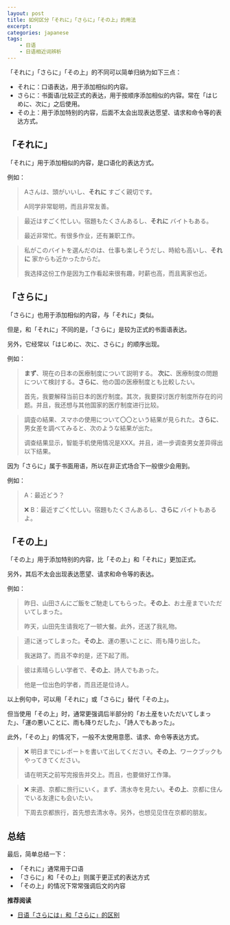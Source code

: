 ```yaml
---
layout: post
title: 如何区分「それに」「さらに」「その上」的用法
excerpt: 
categories: japanese
tags:
    - 日语
    - 日语相近词辨析
---
```


「それに」「さらに」「その上」的不同可以简单归纳为如下三点：

* それに：口语表达，用于添加相似的内容。
* さらに：书面语/比较正式的表达，用于按顺序添加相似的内容。常在「はじめに、次に」之后使用。
* その上：用于添加特别的内容，后面不太会出现表达愿望、请求和命令等的表达方式。

## 「それに」

「それに」用于添加相似的内容，是口语化的表达方式。

例如：

> Aさんは、頭がいいし、**それに** すごく親切です。
>
> A同学非常聪明，而且非常友善。

> 最近はすごく忙しい。宿題もたくさんあるし、**それに** バイトもある。
>
> 最近非常忙。有很多作业，还有兼职工作。

> 私がこのバイトを選んだのは、仕事も楽しそうだし、時給も高いし、**それに** 家からも近かったからだ。
>
> 我选择这份工作是因为工作看起来很有趣，时薪也高，而且离家也近。

## 「さらに」

「さらに」也用于添加相似的内容，与「それに」类似。

但是，和「それに」不同的是，「さらに」是较为正式的书面语表达。

另外，它经常以「はじめに、次に、さらに」的顺序出现。

例如：

> **まず**、現在の日本の医療制度について説明する。 **次に**、医療制度の問題について検討する。**さらに**、他の国の医療制度とも比較したい。
>
> 首先，我要解释当前日本的医疗制度。其次，我要探讨医疗制度所存在的问题。并且，我还想与其他国家的医疗制度进行比较。

> 調査の結果、スマホの使用について〇〇という結果が見られた。**さらに**、男女差を調べてみると、次のような結果が出た。
>
> 调查结果显示，智能手机使用情况是XXX。并且，进一步调查男女差异得出以下结果。

因为「さらに」属于书面用语，所以在非正式场合下一般很少会用到。

例如：

> A：最近どう？ 
>
> ❌ B：最近すごく忙しい。宿題もたくさんあるし、**さらに** バイトもあるよ。

## 「その上」

「その上」用于添加特别的内容，比「その上」和「それに」更加正式。

另外，其后不太会出现表达愿望、请求和命令等的表达。

例如：

> 昨日、山田さんにご飯をご馳走してもらった。**その上**、お土産までいただいてしまった。
>
> 昨天，山田先生请我吃了一顿大餐。此外，还送了我礼物。

> 道に迷ってしまった。**その上**、運の悪いことに、雨も降り出した。
>
> 我迷路了。而且不幸的是，还下起了雨。

> 彼は素晴らしい学者で、**その上**、詩人でもあった。
>
> 他是一位出色的学者，而且还是位诗人。

以上例句中，可以用「それに」或「さらに」替代「その上」。

但当使用「その上」时，通常更强调后半部分的「お土産をいただいてしまった」、「運の悪いことに、雨も降りだした」、「詩人でもあった」。

此外，「その上」的情况下，一般不太使用意愿、请求、命令等表达方式。

> ❌ 明日までにレポートを書いて出してください。**その上**、ワークブックもやってきてください。
>
> 请在明天之前写完报告并交上。而且，也要做好工作簿。

> ❌ 来週、京都に旅行にいく。まず、清水寺を見たい。**その上**、京都に住んでいる友達にも会いたい。
>
> 下周去京都旅行，首先想去清水寺。另外，也想见见住在京都的朋友。

## 总结

最后，简单总结一下：

- 「それに」通常用于口语
- 「さらに」和「その上」则属于更正式的表达方式
- 「その上」的情况下常常强调后文的内容

**推荐阅读**

- [日语「さらには」和「さらに」的区别](/japanese/saraniha-sarani/)
